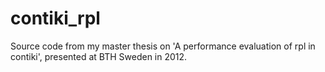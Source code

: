 contiki_rpl
===========

Source code from my master thesis on 'A performance evaluation of rpl in contiki', presented at BTH Sweden in 2012.

